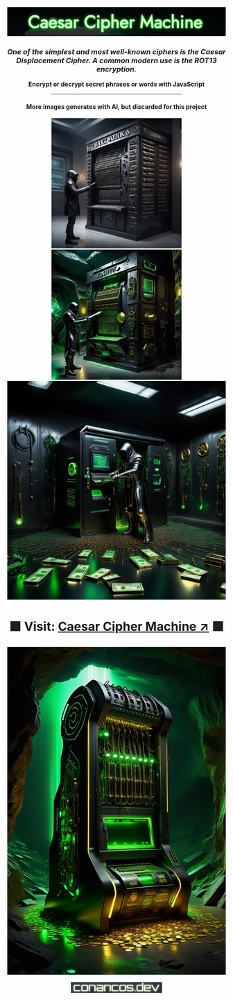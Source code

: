 <div align="center">

<img alt="image logo" src="./images/readme-img-cip.png" />

<br>

### _**One of the simplest and most well-known ciphers is the Caesar Displacement Cipher. A common modern use is the ROT13 encryption.**_

**Encrypt or decrypt secret phrases or words with JavaScript**

<hr width="60%">

#### **More images generates with AI, but discarded for this project**

<img alt="machine generate with AI" src="./images/512-cipher-2.jpg" width="300px">
<img alt="machine generate with AI" src="./images/512-cipher-3.jpg" width="300px">
<img alt="machine generate with AI" src="./images/512-cipher-6.jpg" width="600px">

<p></p>

# 🟩 **Visit:** [Caesar Cipher Machine ↗](https://conancos.dev/next/logica-js/CaesarCipherMachine/index.html) 🟩

<img alt="logo machine" src="./images/768-cipher-1.jpg">

<p></p>

<img alt="logo developer" src="./images/logo-conancos.png">

</div>

